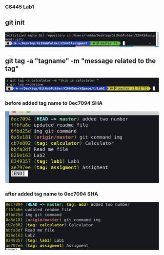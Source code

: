 ### CS445 Lab1
## git init

![gitinit](gitinit.png)

## git tag -a "tagname" -m "message related to the tag"
![gitinit](gittag.png)
### before added tag name to 0ec7094 SHA
![gitinit](tagname.png)
### after added tag name to 0ec7094 SHA
![gitinit](aftertag.png)